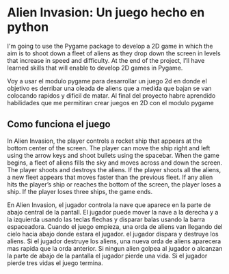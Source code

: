 # Alien Invasion: Un juego hecho en python

I'm going to use the 
Pygame package to develop a 2D game in which the aim is to shoot down a 
fleet of aliens as they drop down the screen in levels that increase in speed 
and difficulty. At the end of the project, I’ll have learned skills that will 
enable to develop  2D games in Pygame.

Voy a usar el modulo pygame para desarrollar un juego 2d en donde el objetivo es
derribar una oleada de aliens que a medida que bajan se van colocando rapidos 
y dificil de matar. Al final del proyecto habre aprendido habilidades que me permitiran
crear juegos en 2D con el modulo pygame

## Como funciona el juego



In Alien Invasion, the player controls a rocket ship that appears 
at the bottom center of the screen. The player can move the ship 
right and left using the arrow keys and shoot bullets using the 
spacebar. When the game begins, a fleet of aliens fills the sky 
and moves across and down the screen. The player shoots and 
destroys the aliens. If the player shoots all the aliens, a new fleet 
appears that moves faster than the previous fleet. If any alien hits 
the player’s ship or reaches the bottom of the screen, the player 
loses a ship. If the player loses three ships, the game ends.

En Alien Invasion, el jugador controla la nave que aparece en la parte
de abajo central de la pantall. El jugador puede mover la nave a la
derecha y a la izquierda usando las teclas flechas y disparar balas usando
la barra espaceadora. Cuando el juego empieza, una orda de aliens van llegando del cielo
hacia abajo donde estara el jugador. el jugador dispara y destruye los aliens.
Si el jugador destruye los aliens, una nueva orda de aliens aparecera mas rapida que la
orda anterior. Si ningun alien golpea al jugador o alcanzan la parte de abajo de la pantalla el jugador pierde una vida. Si el jugador pierde tres vidas el juego termina. 
